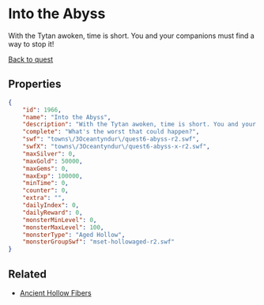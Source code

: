 # Into the Abyss

With the Tytan awoken, time is short. You and your companions must find a way to stop it!

[Back to quest](../quests.md)

## Properties

```json
{
    "id": 1966,
    "name": "Into the Abyss",
    "description": "With the Tytan awoken, time is short. You and your companions must find a way to stop it!",
    "complete": "What's the worst that could happen?",
    "swf": "towns\/3Oceantyndur\/quest6-abyss-r2.swf",
    "swfX": "towns\/3Oceantyndur\/quest6-abyss-x-r2.swf",
    "maxSilver": 0,
    "maxGold": 50000,
    "maxGems": 0,
    "maxExp": 100000,
    "minTime": 0,
    "counter": 0,
    "extra": "",
    "dailyIndex": 0,
    "dailyReward": 0,
    "monsterMinLevel": 0,
    "monsterMaxLevel": 100,
    "monsterType": "Aged Hollow",
    "monsterGroupSwf": "mset-hollowaged-r2.swf"
}
```

## Related

- [Ancient Hollow Fibers](../items/21046-ancient-hollow-fibers.md)

